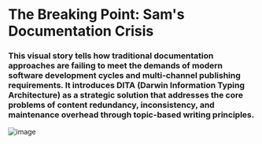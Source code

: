 # The Breaking Point: Sam's Documentation Crisis
### This visual story tells how traditional documentation approaches are failing to meet the demands of modern software development cycles and multi-channel publishing requirements. It introduces DITA (Darwin Information Typing Architecture) as a strategic solution that addresses the core problems of content redundancy, inconsistency, and maintenance overhead through topic-based writing principles. 
![image](https://github.com/user-attachments/assets/0aad0ffc-c1b7-415b-9bf1-76f1b36fe706)

